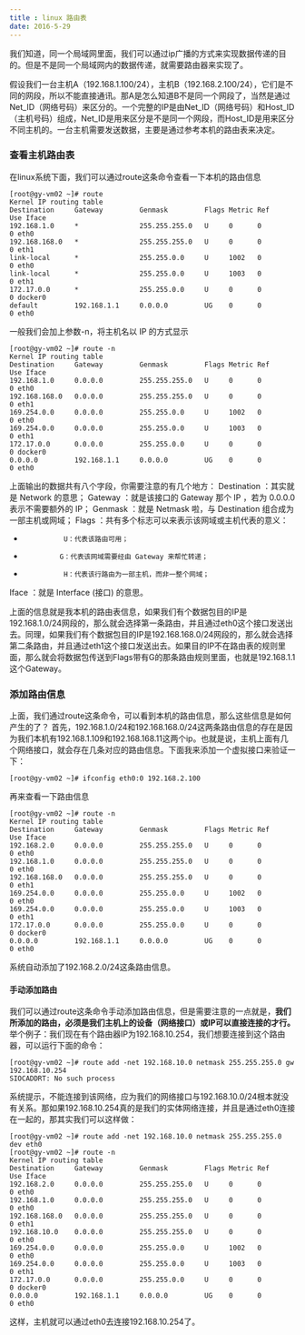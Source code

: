 ```yaml
---
title : linux 路由表
date: 2016-5-29
---
```

我们知道，同一个局域网里面，我们可以通过ip广播的方式来实现数据传递的目的。但是不是同一个局域网内的数据传递，就需要路由器来实现了。

假设我们一台主机A（192.168.1.100/24），主机B（192.168.2.100/24），它们是不同的网段，所以不能直接通讯。那A是怎么知道B不是同一个网段了，当然是通过Net_ID（网络号码）来区分的。一个完整的IP是由Net_ID（网络号码）和Host_ID（主机号码）组成，Net_ID是用来区分是不是同一个网段，而Host_ID是用来区分不同主机的。一台主机需要发送数据，主要是通过参考本机的路由表来决定。

### 查看主机路由表
在linux系统下面，我们可以通过route这条命令查看一下本机的路由信息
```
[root@gy-vm02 ~]# route 
Kernel IP routing table
Destination     Gateway         Genmask         Flags Metric Ref    Use Iface
192.168.1.0     *               255.255.255.0   U     0      0        0 eth0
192.168.168.0   *               255.255.255.0   U     0      0        0 eth1
link-local      *               255.255.0.0     U     1002   0        0 eth0
link-local      *               255.255.0.0     U     1003   0        0 eth1
172.17.0.0      *               255.255.0.0     U     0      0        0 docker0
default         192.168.1.1     0.0.0.0         UG    0      0        0 eth0
```
一般我们会加上参数-n，将主机名以 IP 的方式显示
```
[root@gy-vm02 ~]# route -n
Kernel IP routing table
Destination     Gateway         Genmask         Flags Metric Ref    Use Iface
192.168.1.0     0.0.0.0         255.255.255.0   U     0      0        0 eth0
192.168.168.0   0.0.0.0         255.255.255.0   U     0      0        0 eth1
169.254.0.0     0.0.0.0         255.255.0.0     U     1002   0        0 eth0
169.254.0.0     0.0.0.0         255.255.0.0     U     1003   0        0 eth1
172.17.0.0      0.0.0.0         255.255.0.0     U     0      0        0 docker0
0.0.0.0         192.168.1.1     0.0.0.0         UG    0      0        0 eth0
```
上面输出的数据共有八个字段，你需要注意的有几个地方：
 Destination ：其实就是 Network 的意思；
 Gateway     ：就是该接口的 Gateway 那个 IP ，若为 0.0.0.0 表示不需要额外的 IP；
 Genmask     ：就是 Netmask 啦，与 Destination 组合成为一部主机或网域；
 Flags       ：共有多个标志可以来表示该网域或主机代表的意义：

-               U：代表该路由可用；
-              G：代表该网域需要经由 Gateway 来帮忙转递；
-               H：代表该行路由为一部主机，而非一整个网域；

Iface       ：就是 Interface (接口) 的意思。

上面的信息就是我本机的路由表信息，如果我们有个数据包目的IP是192.168.1.0/24网段的，那么就会选择第一条路由，并且通过eth0这个接口发送出去。同理，如果我们有个数据包目的IP是192.168.168.0/24网段的，那么就会选择第二条路由，并且通过eth1这个接口发送出去。如果目的IP不在路由表的规则里面，那么就会将数据包传送到Flags带有G的那条路由规则里面，也就是192.168.1.1这个Gateway。

### 添加路由信息
上面，我们通过route这条命令，可以看到本机的路由信息，那么这些信息是如何产生的了？
首先，192.168.1.0/24和192.168.168.0/24这两条路由信息的存在是因为我们本机有192.168.1.109和192.168.168.11这两个ip。也就是说，主机上面有几个网络接口，就会存在几条对应的路由信息。下面我来添加一个虚拟接口来验证一下：
```
[root@gy-vm02 ~]# ifconfig eth0:0 192.168.2.100
```
再来查看一下路由信息
```
[root@gy-vm02 ~]# route -n
Kernel IP routing table
Destination     Gateway         Genmask         Flags Metric Ref    Use Iface
192.168.2.0     0.0.0.0         255.255.255.0   U     0      0        0 eth0
192.168.1.0     0.0.0.0         255.255.255.0   U     0      0        0 eth0
192.168.168.0   0.0.0.0         255.255.255.0   U     0      0        0 eth1
169.254.0.0     0.0.0.0         255.255.0.0     U     1002   0        0 eth0
169.254.0.0     0.0.0.0         255.255.0.0     U     1003   0        0 eth1
172.17.0.0      0.0.0.0         255.255.0.0     U     0      0        0 docker0
0.0.0.0         192.168.1.1     0.0.0.0         UG    0      0        0 eth0
```
系统自动添加了192.168.2.0/24这条路由信息。

#### 手动添加路由
我们可以通过route这条命令手动添加路由信息，但是需要注意的一点就是，**我们所添加的路由，必须是我们主机上的设备（网络接口）或IP可以直接连接的才行。**
举个例子：我们现在有个路由器IP为192.168.10.254，我们想要连接到这个路由器，可以运行下面的命令：
```
[root@gy-vm02 ~]# route add -net 192.168.10.0 netmask 255.255.255.0 gw 192.168.10.254
SIOCADDRT: No such process
```
系统提示，不能连接到该网络，应为我们的网络接口与192.168.10.0/24根本就没有关系。那如果192.168.10.254真的是我们的实体网络连接，并且是通过eth0连接在一起的，那其实我们可以这样做：
```
[root@gy-vm02 ~]# route add -net 192.168.10.0 netmask 255.255.255.0 dev eth0
[root@gy-vm02 ~]# route -n
Kernel IP routing table
Destination     Gateway         Genmask         Flags Metric Ref    Use Iface
192.168.2.0     0.0.0.0         255.255.255.0   U     0      0        0 eth0
192.168.1.0     0.0.0.0         255.255.255.0   U     0      0        0 eth0
192.168.168.0   0.0.0.0         255.255.255.0   U     0      0        0 eth1
192.168.10.0    0.0.0.0         255.255.255.0   U     0      0        0 eth0
169.254.0.0     0.0.0.0         255.255.0.0     U     1002   0        0 eth0
169.254.0.0     0.0.0.0         255.255.0.0     U     1003   0        0 eth1
172.17.0.0      0.0.0.0         255.255.0.0     U     0      0        0 docker0
0.0.0.0         192.168.1.1     0.0.0.0         UG    0      0        0 eth0
```
这样，主机就可以通过eth0去连接192.168.10.254了。


